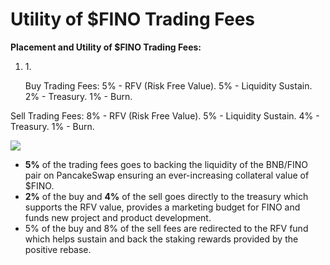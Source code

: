 # Utility of $FINO Trading Fees

**Placement and Utility of $FINO Trading Fees:**

1.  1\.

    Buy Trading Fees: 5% - RFV (Risk Free Value). 5% - Liquidity Sustain. 2% - Treasury. 1% - Burn.

Sell Trading Fees: 8% - RFV (Risk Free Value). 5% - Liquidity Sustain. 4% - Treasury. 1% - Burn.

![](https://2324485249-files.gitbook.io/\~/files/v0/b/gitbook-x-prod.appspot.com/o/spaces%2FxknsI4sk6SUzSADIEZS3%2Fuploads%2F344JHViR6CrOwe9iqwtp%2F2%20\(1\).jpeg?alt=media\&token=d5554b4a-feee-46c0-8027-ea8980b5abbb)

* **5%** of the trading fees goes to backing the liquidity of the BNB/FINO pair on PancakeSwap ensuring an ever-increasing collateral value of $FINO.
* **2%** of the buy and **4%** of the sell goes directly to the treasury which supports the RFV value, provides a marketing budget for FINO and funds new project and product development.
* 5% of the buy and 8% of the sell fees are redirected to the RFV fund which helps sustain and back the staking rewards provided by the positive rebase.
